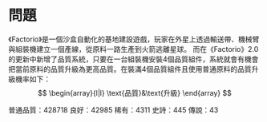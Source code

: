 # 問題
《Factorio》是一個沙盒自動化的基地建設遊戲，玩家在外星上透過輸送帶、機械臂與組裝機建立一個產線，從原料一路生產到火箭逃離星球。
而在《Factorio》2.0的更新中新增了品質系統，只要在一台組裝機安裝4個品質組件，系統就會有機會把當前原料的品質升級為更高品質。在裝滿4個品質組件且使用普通原料的品質升級機率如下：
$$
\begin{array}{l|l}
\text{品質}&\text{升級}
\end{array}
$$



普通品質：428718
良好：42985
稀有：4311
史詩：445
傳說：43
